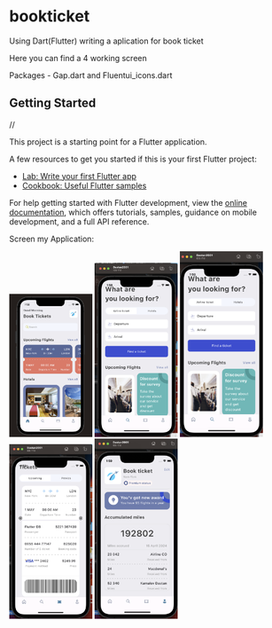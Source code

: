 # bookticket

Using Dart(Flutter) writing a aplication for book ticket

Here you can find a 4 working screen

Packages - Gap.dart and Fluentui_icons.dart


## Getting Started


//

This project is a starting point for a Flutter application.

A few resources to get you started if this is your first Flutter project:

- [Lab: Write your first Flutter app](https://docs.flutter.dev/get-started/codelab)
- [Cookbook: Useful Flutter samples](https://docs.flutter.dev/cookbook)

For help getting started with Flutter development, view the
[online documentation](https://docs.flutter.dev/), which offers tutorials,
samples, guidance on mobile development, and a full API reference.

Screen my Application: 


<p float="left">
  <img src="Screen2.png" width="150" /> 
  <img src="Screen3.png" width="150" />
  <img src="Screen4.png" width="150" />
  <img src="Screen5.png" width="150" />
  <img src="Screen6.png" width="150" />

  
</p>



